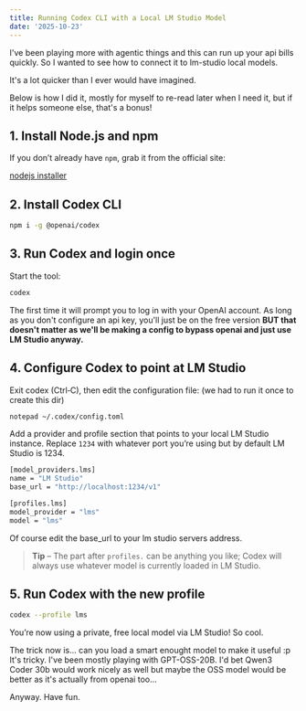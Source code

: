 ```yaml
---
title: Running Codex CLI with a Local LM Studio Model
date: '2025-10-23'
---
```


I've been playing more with agentic things and this can run up your api bills quickly. So I wanted to see how to connect it to lm-studio local models.

It's a lot quicker than I ever would have imagined. 

Below is how I did it, mostly for myself to re-read later when I need it, but  if it helps someone else, that's a bonus!

## 1. Install Node.js and npm

If you don’t already have `npm`, grab it from the official site:

[nodejs installer](https://nodejs.org/)


## 2. Install Codex CLI

```bash
npm i -g @openai/codex
```

## 3. Run Codex and login once

Start the tool:

```bash
codex
```

The first time it will prompt you to log in with your OpenAI account. As long as you don't configure an api key, you'll just be on the free version **BUT that doesn't matter as we'll be making a config to bypass openai and just use LM Studio anyway.**

## 4. Configure Codex to point at LM Studio

Exit codex (Ctrl‑C), then edit the configuration file:
(we had to run it once to create this dir)

```bash
notepad ~/.codex/config.toml
```

Add a provider and profile section that points to your local LM Studio instance. Replace `1234` with whatever port you’re using but by default LM Studio is 1234.

```bash
[model_providers.lms]
name = "LM Studio"
base_url = "http://localhost:1234/v1"

[profiles.lms]
model_provider = "lms"
model = "lms"
```

Of course edit the base_url to your lm studio servers address.

> **Tip** – The part after `profiles.` can be anything you like; Codex will always use whatever model is currently loaded in LM Studio.

## 5. Run Codex with the new profile

```bash
codex --profile lms
```

You’re now using a private, free local model via LM Studio!
So cool.

The trick now is... can you load a smart enought model to make it useful :p
It's tricky. I've been mostly playing with GPT-OSS-20B. I'd bet Qwen3 Coder 30b would work nicely as well but maybe the OSS model would be better as it's actually from openai too...

Anyway. Have fun.
